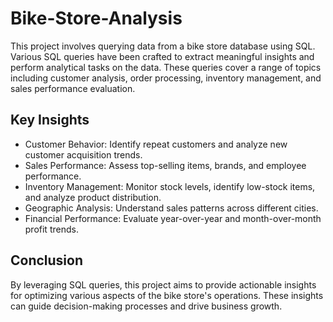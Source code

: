 # Bike-Store-Analysis

This project involves querying data from a bike store database using SQL. Various SQL queries have been crafted to extract meaningful insights and perform analytical tasks on the data. These queries cover a range of topics including customer analysis, order processing, inventory management, and sales performance evaluation.

## Key Insights
- Customer Behavior: Identify repeat customers and analyze new customer acquisition trends.
- Sales Performance: Assess top-selling items, brands, and employee performance.
- Inventory Management: Monitor stock levels, identify low-stock items, and analyze product distribution.
- Geographic Analysis: Understand sales patterns across different cities.
- Financial Performance: Evaluate year-over-year and month-over-month profit trends.

## Conclusion
By leveraging SQL queries, this project aims to provide actionable insights for optimizing various aspects of the bike store's operations. These insights can guide decision-making processes and drive business growth.
